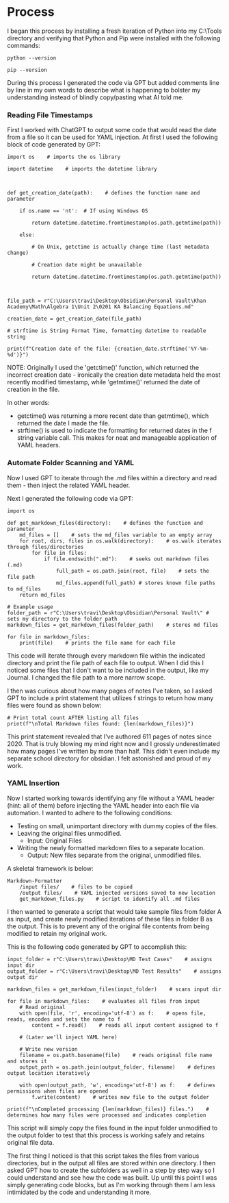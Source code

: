 # Process

I began this process by installing a fresh iteration of Python into my C:\Tools directory and verifying that Python and Pip were installed with the following commands:

```
python --version
``` 

```
pip --version
```

During this process I generated the code via GPT but added comments line by line in my own words to describe what is happening to bolster my understanding instead of blindly copy/pasting what AI told me.

### Reading File Timestamps

First I worked with ChatGPT to output some code that would read the date from a file so it can be used for YAML injection. At first I used the following block of code generated by GPT:

```
import os    # imports the os library

import datetime    # imports the datetime library

  

def get_creation_date(path):    # defines the function name and parameter

    if os.name == 'nt':  # If using Windows OS

        return datetime.datetime.fromtimestamp(os.path.getmtime(path))

    else:

        # On Unix, getctime is actually change time (last metadata change)

        # Creation date might be unavailable

        return datetime.datetime.fromtimestamp(os.path.getmtime(path))

  

file_path = r"C:\Users\travi\Desktop\Obsidian\Personal Vault\Khan Academy\Math\Algebra 1\Unit 2\0201 KA Balancing Equations.md"

creation_date = get_creation_date(file_path)

# strftime is String Format Time, formatting datetime to readable string

print(f"Creation date of the file: {creation_date.strftime('%Y-%m-%d')}")
```

NOTE: Originally I used the 'getctime()' function, which returned the incorrect creation date - ironically the creation date metadata held the most recently modified timestamp, while 'getmtime()' returned the date of creation in the file.

In other words:
- getctime() was returning a more recent date than getmtime(), which returned the date I made the file.
- strftime() is used to indicate the formatting for returned dates in the f string variable call. This makes for neat and manageable application of YAML headers.

### Automate Folder Scanning and YAML

Now I used GPT to iterate through the .md files within a directory and read them - then inject the related YAML header.

Next I generated the following code via GPT:

```
import os

def get_markdown_files(directory):    # defines the function and parameter
    md_files = []    # sets the md_files variable to an empty array
    for root, dirs, files in os.walk(directory):    # os.walk iterates through files/directories
        for file in files:
            if file.endswith(".md"):    # seeks out markdown files (.md)
                full_path = os.path.join(root, file)    # sets the file path
                md_files.append(full_path) # stores known file paths to md_files
    return md_files

# Example usage
folder_path = r"C:\Users\travi\Desktop\Obsidian\Personal Vault\" # sets my directory to the folder path
markdown_files = get_markdown_files(folder_path)    # stores md files

for file in markdown_files:
    print(file)    # prints the file name for each file

```

This code will iterate through every markdown file within the indicated directory and print the file path of each file to output. When I did this I noticed some files that I don't want to be included in the output, like my Journal. I changed the file path to a more narrow scope.

I then was curious about how many pages of notes I've taken, so I asked GPT to include a print statement that utilizes f strings to return how many files were found as shown below:

```
# Print total count AFTER listing all files
print(f"\nTotal Markdown files found: {len(markdown_files)}")
```

This print statement revealed that I've authored 611 pages of notes since 2020. That is truly blowing my mind right now and I grossly underestimated how many pages I've written by more than half. This didn't even include my separate school directory for obsidian. I felt astonished and proud of my work.

### YAML Insertion 

Now I started working towards identifying any file without a YAML header (hint: all of them) before injecting the YAML header into each file via automation. I wanted to adhere to the following conditions:

- Testing on small, unimportant directory with dummy copies of the files.
- Leaving the original files unmodified.
	- Input: Original Files
- Writing the newly formatted markdown files to a separate location.
	- Output: New files separate from the original, unmodified files.

A skeletal framework is below:

```
Markdown-Formatter
	/input files/    # files to be copied
	/output files/    # YAML injected versions saved to new location
	get_markdown_files.py    # script to identify all .md files
```

I then wanted to generate a script that would take sample files from folder A as input, and create newly modified iterations of these files in folder B as the output. This is to prevent any of the original file contents from being modified to retain my original work.

This is the following code generated by GPT to accomplish this:

```
input_folder = r"C:\Users\travi\Desktop\MD Test Cases"    # assigns input dir
output_folder = r"C:\Users\travi\Desktop\MD Test Results"    # assigns output dir

markdown_files = get_markdown_files(input_folder)    # scans input dir

for file in markdown_files:    # evaluates all files from input
    # Read original
    with open(file, 'r', encoding='utf-8') as f:    # opens file, reads, encodes and sets the name to f
        content = f.read()    # reads all input content assigned to f

    # (Later we'll inject YAML here)

    # Write new version
    filename = os.path.basename(file)    # reads original file name and stores it
    output_path = os.path.join(output_folder, filename)    # defines output location iteratively

    with open(output_path, 'w', encoding='utf-8') as f:    # defines permissions when files are opened
        f.write(content)    # writes new file to the output folder

print(f"\nCompleted processing {len(markdown_files)} files.")    # determines how many files were processed and indicates completion
```

This script will simply copy the files found in the input folder unmodified to the output folder to test that this process is working safely and retains original file data.

The first thing I noticed is that this script takes the files from various directories, but in the output all files are stored within one directory. I then asked GPT how to create the subfolders as well in a step by step way so I could understand and see how the code was built. Up until this point I was simply generating code blocks, but as I'm working through them I am less intimidated by the code and understanding it more.
